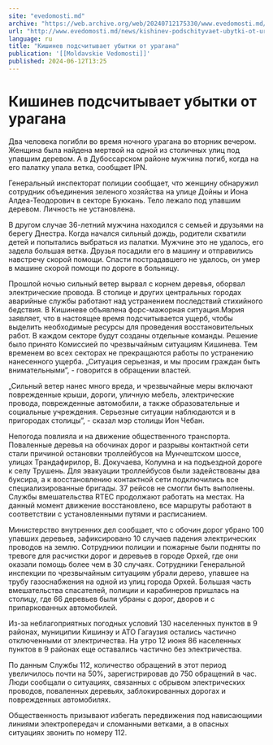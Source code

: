 ```yaml
---
site: "evedomosti.md"
archive: "https://web.archive.org/web/20240712175330/www.evedomosti.md/news/kishinev-podschityvaet-ubytki-ot-uragana"
url: "http://www.evedomosti.md/news/kishinev-podschityvaet-ubytki-ot-uragana"
language: ru
title: "Кишинев подсчитывает убытки от урагана"
publication: '[[Moldavskie Vedomosti]]'
published: 2024-06-12T13:25
---
```


# Кишинев подсчитывает убытки от урагана

Два человека погибли во время ночного урагана во вторник вечером. Женщина была найдена мертвой на одной из столичных улиц под упавшим деревом. А в Дубоссарском районе мужчина погиб, когда на его палатку упала ветка, сообщает IPN.

Генеральный инспекторат полиции сообщает, что женщину обнаружил сотрудник объединения зеленого хозяйства на улице Дойны и Иона Алдеа-Теодорович в секторе Буюкань. Тело лежало под упавшим деревом. Личность не установлена.

В другом случае 36-летний мужчина находился с семьей и друзьями на берегу Днестра. Когда начался сильный дождь, родители схватили детей и попытались выбраться из палатки. Мужчине это не удалось, его задела большая ветка. Друзья посадили его в машину и отправились навстречу скорой помощи. Спасти пострадавшего не удалось, он умер в машине скорой помощи по дороге в больницу.

Прошлой ночью сильный ветер вырвал с корнем деревья, оборвал электрические провода. В столице и других центральных городах аварийные службы работают над устранением последствий стихийного бедствия. В Кишиневе объявлена форс-мажорная ситуация.Мэрия заявляет, что в настоящее время подсчитывается ущерб, чтобы выделить необходимые ресурсы для проведения восстановительных работ. В каждом секторе будут созданы отдельные команды. Решение было принято Комиссией по чрезвычайным ситуациям Кишинева. Тем временем во всех секторах не прекращаются работы по устранению нанесенного ущерба. „Ситуация серьезная, и мы просим граждан быть внимательными”, - говорится в обращении властей.

„Сильный ветер нанес много вреда, и чрезвычайные меры включают поврежденные крыши, дороги, уличную мебель, электрические провода, поврежденные автомобили, а также образовательные и социальные учреждения. Серьезные ситуации наблюдаются и в пригородах столицы”, - сказал мэр столицы Ион Чебан.

Непогода повлияла и на движение общественного транспорта. Поваленные деревья на обочинах дорог и разрывы контактной сети стали причиной остановки троллейбусов на Мунчештском шоссе, улицах Трандафирилор, В. Докучаева, Колумна и на подъездной дороге к селу Трушень. Для эвакуации троллейбусов были задействованы два буксира, а к восстановлению контактной сети подключились все специализированные бригады. 37 рейсов не смогли быть выполнены. Службы вмешательства RTEC продолжают работать на местах. На данный момент движение восстановлено, все маршруты работают в соответствии с установленными путями и расписанием.

Министерство внутренних дел сообщает, что с обочин дорог убрано 100 упавших деревьев, зафиксировано 10 случаев падения электрических проводов на землю. Сотрудники полиции и пожарные были подняты по тревоге для расчистки дорог и деревьев в городе Орхей, где они оказали помощь более чем в 30 случаях. Сотрудники Генеральной инспекции по чрезвычайным ситуациям убрали дерево, упавшее на трубу газоснабжения на одной из улиц города Орхей. Большая часть вмешательства спасателей, полиции и карабинеров пришлась на столицу, где 66 деревьев были убраны с дорог, дворов и с припаркованных автомобилей.

Из-за неблагоприятных погодных условий 130 населенных пунктов в 9 районах, муниципии Кишинэу и АТО Гагаузия остались частично отключенными от электричества. На утро 12 июня 86 населенных пунктов в 9 районах еще оставались частично без электричества.

По данным Службы 112, количество обращений в этот период увеличилось почти на 50%, зарегистрировав до 750 обращений в час. Люди сообщали о ситуациях, связанных с обрывом электрических проводов, поваленных деревьях, заблокированных дорогах и поврежденных автомобилях.

Общественность призывают избегать передвижения под нависающими линиями электропередач и сломанными ветками, а в опасных ситуациях звонить по номеру 112.
